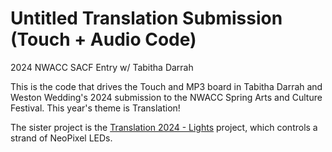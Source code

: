 # Untitled Translation Submission (Touch + Audio Code)
2024 NWACC SACF Entry w/ Tabitha Darrah

This is the code that drives the Touch and MP3 board in Tabitha Darrah and Weston Wedding's 2024 submission to the NWACC Spring Arts and Culture Festival.  This year's theme is Translation!

The sister project is the [Translation 2024 - Lights](https://github.com/WesWedding/Translation2024-Lights) project, which controls a strand of NeoPixel LEDs.

